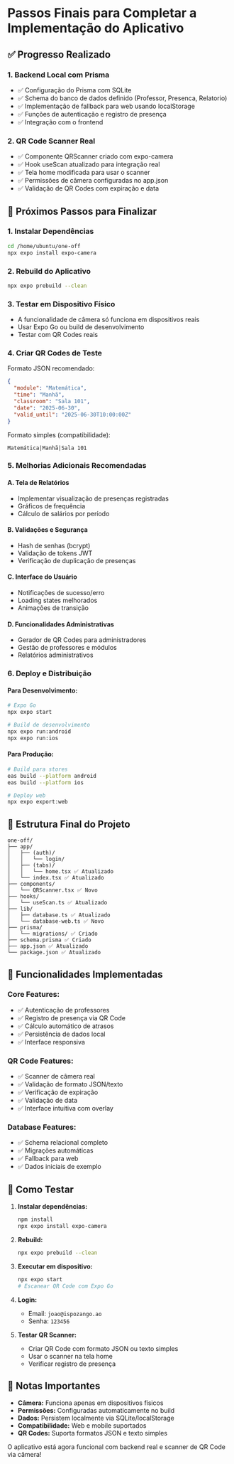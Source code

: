 # Passos Finais para Completar a Implementação do Aplicativo

## ✅ Progresso Realizado

### 1. Backend Local com Prisma
- ✅ Configuração do Prisma com SQLite
- ✅ Schema do banco de dados definido (Professor, Presenca, Relatorio)
- ✅ Implementação de fallback para web usando localStorage
- ✅ Funções de autenticação e registro de presença
- ✅ Integração com o frontend

### 2. QR Code Scanner Real
- ✅ Componente QRScanner criado com expo-camera
- ✅ Hook useScan atualizado para integração real
- ✅ Tela home modificada para usar o scanner
- ✅ Permissões de câmera configuradas no app.json
- ✅ Validação de QR Codes com expiração e data

## 🔧 Próximos Passos para Finalizar

### 1. Instalar Dependências
```bash
cd /home/ubuntu/one-off
npx expo install expo-camera
```

### 2. Rebuild do Aplicativo
```bash
npx expo prebuild --clean
```

### 3. Testar em Dispositivo Físico
- A funcionalidade de câmera só funciona em dispositivos reais
- Usar Expo Go ou build de desenvolvimento
- Testar com QR Codes reais

### 4. Criar QR Codes de Teste
Formato JSON recomendado:
```json
{
  "module": "Matemática",
  "time": "Manhã",
  "classroom": "Sala 101",
  "date": "2025-06-30",
  "valid_until": "2025-06-30T10:00:00Z"
}
```

Formato simples (compatibilidade):
```
Matemática|Manhã|Sala 101
```

### 5. Melhorias Adicionais Recomendadas

#### A. Tela de Relatórios
- Implementar visualização de presenças registradas
- Gráficos de frequência
- Cálculo de salários por período

#### B. Validações e Segurança
- Hash de senhas (bcrypt)
- Validação de tokens JWT
- Verificação de duplicação de presenças

#### C. Interface do Usuário
- Notificações de sucesso/erro
- Loading states melhorados
- Animações de transição

#### D. Funcionalidades Administrativas
- Gerador de QR Codes para administradores
- Gestão de professores e módulos
- Relatórios administrativos

### 6. Deploy e Distribuição

#### Para Desenvolvimento:
```bash
# Expo Go
npx expo start

# Build de desenvolvimento
npx expo run:android
npx expo run:ios
```

#### Para Produção:
```bash
# Build para stores
eas build --platform android
eas build --platform ios

# Deploy web
npx expo export:web
```

## 📁 Estrutura Final do Projeto

```
one-off/
├── app/
│   ├── (auth)/
│   │   └── login/
│   ├── (tabs)/
│   │   └── home.tsx ✅ Atualizado
│   └── index.tsx ✅ Atualizado
├── components/
│   └── QRScanner.tsx ✅ Novo
├── hooks/
│   └── useScan.ts ✅ Atualizado
├── lib/
│   ├── database.ts ✅ Atualizado
│   └── database-web.ts ✅ Novo
├── prisma/
│   └── migrations/ ✅ Criado
├── schema.prisma ✅ Criado
├── app.json ✅ Atualizado
└── package.json ✅ Atualizado
```

## 🎯 Funcionalidades Implementadas

### Core Features:
- ✅ Autenticação de professores
- ✅ Registro de presença via QR Code
- ✅ Cálculo automático de atrasos
- ✅ Persistência de dados local
- ✅ Interface responsiva

### QR Code Features:
- ✅ Scanner de câmera real
- ✅ Validação de formato JSON/texto
- ✅ Verificação de expiração
- ✅ Validação de data
- ✅ Interface intuitiva com overlay

### Database Features:
- ✅ Schema relacional completo
- ✅ Migrações automáticas
- ✅ Fallback para web
- ✅ Dados iniciais de exemplo

## 🚀 Como Testar

1. **Instalar dependências:**
   ```bash
   npm install
   npx expo install expo-camera
   ```

2. **Rebuild:**
   ```bash
   npx expo prebuild --clean
   ```

3. **Executar em dispositivo:**
   ```bash
   npx expo start
   # Escanear QR Code com Expo Go
   ```

4. **Login:**
   - Email: `joao@ispozango.ao`
   - Senha: `123456`

5. **Testar QR Scanner:**
   - Criar QR Code com formato JSON ou texto simples
   - Usar o scanner na tela home
   - Verificar registro de presença

## 📝 Notas Importantes

- **Câmera:** Funciona apenas em dispositivos físicos
- **Permissões:** Configuradas automaticamente no build
- **Dados:** Persistem localmente via SQLite/localStorage
- **Compatibilidade:** Web e mobile suportados
- **QR Codes:** Suporta formatos JSON e texto simples

O aplicativo está agora funcional com backend real e scanner de QR Code via câmera!

